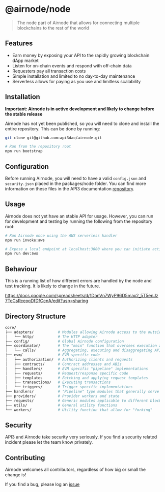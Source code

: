 # @airnode/node

> The node part of Airnode that allows for connecting multiple blockchains to the rest of the world

## Features

- Earn money by exposing your API to the rapidly growing blockchain dApp market
- Listen for on-chain events and respond with off-chain data
- Requesters pay all transaction costs
- Simple installation and limited to no day-to-day maintenance
- Serverless allows for paying as you use and limitless scalability

## Installation

**Important: Airnode is in active development and likely to change before the stable release**

Airnode has not yet been published, so you will need to clone and install the entire repository. This can be done by running:

```sh
git clone git@github.com:api3dao/airnode.git

# Run from the repository root
npm run bootstrap
```

## Configuration

Before running Airnode, you will need to have a valid `config.json` and `security.json` placed in the packages/node folder. You can find more information on these files in the API3 documentation [repository](https://github.com/api3dao/api3-docs).

## Usage

Airnode does not yet have an stable API for usage. However, you can run for development and testing by running the following from the repository root:

```sh
# Run Airnode once using the AWS serverless handler
npm run invoke:aws

# Expose a local endpoint at localhost:3000 where you can initiate actions by sending HTTP requests
npm run dev:aws
```

## Behaviour

This is a running list of how different errors are handled by the node and test tracking. It is likely to change in the future.

https://docs.google.com/spreadsheets/d/1DanVn7WyP96D5max2_5T5enJz7TcCsRceoqDfDfCcnA/edit?usp=sharing

## Directory Structure

```sh
core/
├── adapters/           # Modules allowing Airnode access to the outside world
│   └── http/           # The HTTP adapter
├── config/             # Global Airnode configuration
├── coordinator/        # The "main" function that oversees execution and state
│   └── calls/          # Aggregating, executing and disaggregating API calls
├── evm/                # EVM specific code
│   ├── authorization/  # Authorizing clients and requests
│   ├── contracts/      # Contract addresses and ABIs
│   ├── handlers/       # EVM specific "pipeline" implementations
│   ├── requests/       # Request/response specific code
│   ├── templates       # Fetching and applying request templates
│   ├── transactions/   # Executing transactions
│   └── triggers/       # Trigger specific implementations
├── handlers/           # "Pipeline" type modules that generally serve as entry points
├── providers/          # Provider workers and state
├── requests/           # Generic modules applicable to different blockchains
├── utils/              # General utility functions
└── workers/            # Utility function that allow for "forking"

```

## Security

API3 and Airnode take security very seriously. If you find a security related incident please let the team know privately.

## Contributing

Airnode welcomes all contributors, regardless of how big or small the change is!

If you find a bug, please log an [issue](https://github.com/api3dao/api3-docs)
